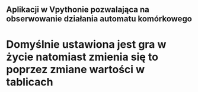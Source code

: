 ## Aplikacji w Vpythonie pozwalająca na obserwowanie działania automatu komórkowego 
# Domyślnie ustawiona jest gra w życie natomiast zmienia się to poprzez zmiane wartości w tablicach
